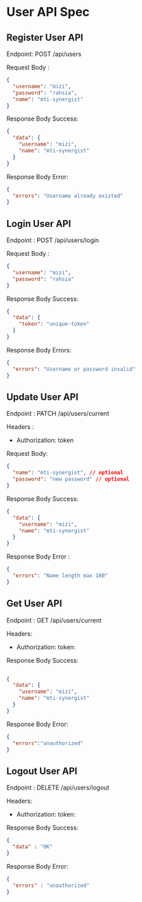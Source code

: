 <!-- @format -->

# User API Spec

## Register User API

Endpoint: POST /api/users

Request Body :

```json
{
  "username": "mizi",
  "password": "rahsia",
  "name": "mti-synergist"
}
```

Response Body Success:

```json
{
  "data": {
    "username": "mizi",
    "name": "mti-synergist"
  }
}
```

Response Body Error:

```json
{
  "errors": "Username already existed"
}
```

## Login User API

Endpoint : POST /api/users/login

Request Body :

```json
{
  "username": "mizi",
  "password": "rahsia"
}
```

Response Body Success:

```json
{
  "data": {
    "token": "unique-token"
  }
}
```

Response Body Errors:

```json
{
  "errors": "Username or password invalid"
}
```

## Update User API

Endpoint : PATCH /api/users/current

Headers :

- Authorization: token

Request Body:

```json
{
  "name": "mti-synergist", // optional
  "password": "new password" // optional
}
```

Response Body Success:

```json
{
  "data": {
    "username": "mizi",
    "name": "mti-synergist"
  }
}
```

Response Body Error :

```json
{
  "errors": "Name length max 100"
}
```

## Get User API

Endpoint : GET /api/users/current

Headers:
- Authorization: token:

Response Body Success:

```json

{
  "data": {
    "username": "mizi",
    "name": "mti-synergist"
  }
}

```

Response Body Error:

```json
{
  "errors":"unauthorized"
}
```

## Logout User API

Endpoint : DELETE /api/users/logout

Headers:
- Authorization: token:

Response Body Success:

```json
{
  "data" : "OK"
}
```

Response Body Error:

```json
{
  "errors" : "unauthorized"
}
```